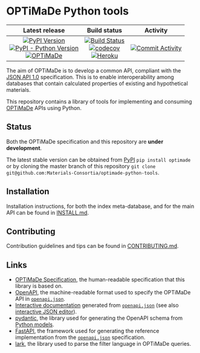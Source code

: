 # OPTiMaDe Python tools

| Latest release | Build status | Activity |
|:--------------:|:------------:|:--------:|
| [![PyPI Version](https://img.shields.io/pypi/v/optimade?logo=pypi)](https://pypi.org/project/optimade/)<br>[![PyPI - Python Version](https://img.shields.io/pypi/pyversions/optimade?logo=python)](https://pypi.org/project/optimade/)<br>[![OPTiMaDe](https://img.shields.io/endpoint?url=https://raw.githubusercontent.com/Materials-Consortia/optimade-python-tools/master/.ci/optimade-version.json&logo=json)](https://github.com/Materials-Consortia/OPTiMaDe/) | [![Build Status](https://img.shields.io/github/workflow/status/Materials-Consortia/optimade-python-tools/Testing,%20linting,%20and%20OpenAPI%20validation?logo=github)](https://github.com/Materials-Consortia/optimade-python-tools/actions?query=branch%3Amaster+)<br>[![codecov](https://codecov.io/gh/Materials-Consortia/optimade-python-tools/branch/master/graph/badge.svg)](https://codecov.io/gh/Materials-Consortia/optimade-python-tools)<br>[![Heroku](https://heroku-badge.herokuapp.com/?app=optimade&root=optimade/v0/info)](https://optimade.herokuapp.com/optimade/v0/info) | [![Commit Activity](https://img.shields.io/github/commit-activity/m/Materials-Consortia/optimade-python-tools?logo=github)](https://github.com/Materials-Consortia/optimade-python-tools/pulse) |

The aim of OPTiMaDe is to develop a common API, compliant with the [JSON API 1.0](http://jsonapi.org/format/1.0/) specification.
This is to enable interoperability among databases that contain calculated properties of existing and hypothetical materials.

This repository contains a library of tools for implementing and consuming [OPTiMaDe](https://www.optimade.org) APIs using Python.

## Status

Both the OPTiMaDe specification and this repository are **under development**.

The latest stable version can be obtained from [PyPI](https://pypi.org/project/optimade) `pip install optimade` or by cloning the master branch of this repository `git clone git@github.com:Materials-Consortia/optimade-python-tools`.

## Installation

Installation instructions, for both the index meta-database, and for the main API can be found in [INSTALL.md](INSTALL.md).

## Contributing

Contribution guidelines and tips can be found in [CONTRIBUTING.md](CONTRIBUTING.md).

## Links

* [OPTiMaDe Specification](https://github.com/Materials-Consortia/OPTiMaDe/blob/develop/optimade.rst), the human-readable specification that this library is based on.
* [OpenAPI](https://github.com/OAI/OpenAPI-Specification), the machine-readable format used to specify the OPTiMaDe API in [`openapi.json`](openapi.json).
* [Interactive documentation](https://petstore.swagger.io/?url=https://raw.githubusercontent.com/Materials-Consortia/optimade-python-tools/master/openapi.json) generated from [`openapi.json`](openapi.json) (see also [interactive JSON editor](https://editor.swagger.io/?url=https://raw.githubusercontent.com/Materials-Consortia/optimade-python-tools/master/openapi.json)).
* [pydantic](https://pydantic-docs.helpmanual.io/), the library used for generating the OpenAPI schema from [Python models](optimade/models).
* [FastAPI](https://fastapi.tiangolo.com/), the framework used for generating the reference implementation from the [`openapi.json`](openapi.json) specification.
* [lark](https://github.com/lark-parser/lark), the library used to parse the filter language in OPTiMaDe queries.
